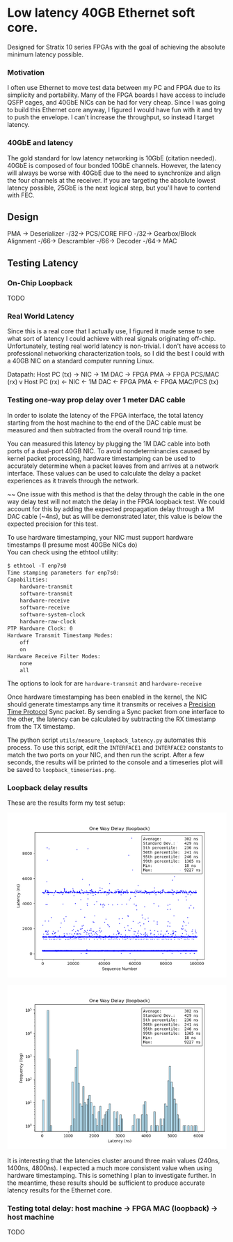 # Low latency 40GB Ethernet soft core.
Designed for Stratix 10 series FPGAs
with the goal of achieving the absolute minimum latency possible.

### Motivation

I often use Ethernet to move test data between my PC and FPGA due to its simplicity and portability. Many of the FPGA boards I have access to include QSFP cages, and 40GbE NICs can be had for very cheap. Since I was going to build this Ethernet core anyway, I figured I would have fun with it and try to push the envelope. I can't increase the throughput, so instead I target latency.

### 40GbE and latency

The gold standard for low latency networking is 10GbE (citation needed). 40GbE is composed of four bonded 10GbE channels. However, the latency will always be worse with 40GbE due to the need to synchronize and align the four channels at the receiver. If you are targeting the absolute lowest latency possible, 25GbE is the next logical step, but you'll have to contend with FEC.

## Design

PMA -> Deserializer -/32-> PCS/CORE FIFO -/32-> Gearbox/Block Alignment -/66-> Descrambler -/66-> Decoder -/64-> MAC



## Testing Latency

### On-Chip Loopback
TODO

### Real World Latency

Since this is a real core that I actually use, I figured it made sense to see what sort of latency I could achieve with real signals originating off-chip.
Unfortunately, testing real world latency is non-trivial. I don't have access to professional networking characterization tools, so I did the best I could with a 40GB NIC on a standard computer running Linux.

Datapath:
Host PC (tx) -> NIC -> 1M DAC -> FPGA PMA -> FPGA PCS/MAC (rx)
                                             v
Host PC (rx) <- NIC <- 1M DAC <- FPGA PMA <- FPGA MAC/PCS (tx)

### Testing one-way prop delay over 1 meter DAC cable

In order to isolate the latency of the FPGA interface, the total latency starting from the host machine to the end of the DAC cable must be measured and then subtracted from the overall round trip time.

You can measured this latency by plugging the 1M DAC cable into both ports of a dual-port 40GB NIC. To avoid nondeterminancies caused by kernel packet processing, hardware timestamping can be used to accurately determine when a packet leaves from and arrives at a network interface. These values can be used to calculate the delay a packet experiences as it travels through the network.

~~ One issue with this method is that the delay through the cable in the one way delay test will not match the delay in the FPGA loopback test. We could account for this by adding the expected propagation delay through a 1M DAC cable (~4ns), but as will be demonstrated later, this value is below the expected precision for this test.

To use hardware timestamping, your NIC must support hardware timestamps (I presume most 40GBe NICs do) \
You can check using the ethtool utility:

```
$ ethtool -T enp7s0
Time stamping parameters for enp7s0:
Capabilities:
	hardware-transmit
	software-transmit
	hardware-receive
	software-receive
	software-system-clock
	hardware-raw-clock
PTP Hardware Clock: 0
Hardware Transmit Timestamp Modes:
	off
	on
Hardware Receive Filter Modes:
	none
	all
```

The options to look for are `hardware-transmit` and `hardware-receive`

Once hardware timestamping has been enabled in the kernel, the NIC should generate timestamps any time it transmits or receives a [Precision Time Protocol](https://en.wikipedia.org/wiki/Precision_Time_Protocol) Sync packet. By sending a Sync packet from one interface to the other, the latency can be calculated by subtracting the RX timestamp from the TX timestamp.


The python script `utils/measure_loopback_latency.py` automates this process.
To use this script, edit the `INTERFACE1` and `INTERFACE2` constants to match the two ports on your NIC, and then run the script. After a few seconds, the results will be printed to the console and a timeseries plot will be saved to `loopback_timeseries.png`.

### Loopback delay results

These are the results form my test setup:

![lbplot](loopback_timeseries.png)

![histplot](loopback_distribution.png)

It is interesting that the latencies cluster around three main values (240ns, 1400ns, 4800ns). I expected a much more consistent value when using hardware timestamping. This is something I plan to investigate further. In the meantime, these results should be sufficient to produce accurate latency results for the Ethernet core.

### Testing total delay: host machine -> FPGA MAC (loopback) -> host machine
TODO
